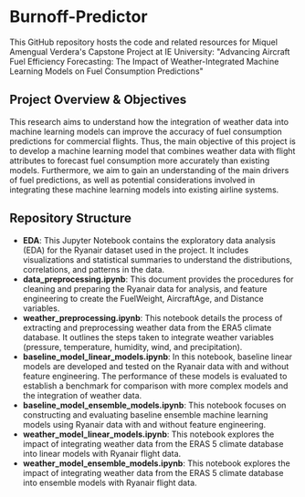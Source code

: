 # Burnoff-Predictor
This GitHub repository hosts the code and related resources for Miquel Amengual Verdera's Capstone Project at IE University: "Advancing Aircraft Fuel Efficiency Forecasting: The Impact of Weather-Integrated Machine Learning Models on Fuel Consumption Predictions" 

## Project Overview & Objectives
This research aims to understand how the integration of weather data into machine learning models can improve the accuracy of fuel consumption predictions for commercial flights. Thus, the main objective of this project is to develop a machine learning model that combines weather data with flight attributes to forecast fuel consumption more accurately than existing models. Furthermore, we aim to gain an understanding of the main drivers of fuel predictions, as well as potential considerations involved in integrating these machine learning models into existing airline systems.

## Repository Structure
- **EDA**: This Jupyter Notebook contains the exploratory data analysis (EDA) for the Ryanair dataset used in the project. It includes visualizations and statistical summaries to understand the distributions, correlations, and patterns in the data.
- **data_preprocessing.ipynb**: This document provides the procedures for cleaning and preparing the Ryanair data for analysis, and feature engineering to create the FuelWeight, AircraftAge, and Distance variables. 
- **weather_preprocessing.ipynb**: This notebook details the process of extracting and preprocessing weather data from the ERA5 climate database. It outlines the steps taken to integrate weather variables (pressure, temperature, humidity, wind, and precipitation).
- **baseline_model_linear_models.ipynb**: In this notebook, baseline linear models are developed and tested on the Ryanair data with and without feature engineering. The performance of these models is evaluated to establish a benchmark for comparison with more complex models and the integration of weather data.
- **baseline_model_ensemble_models.ipynb**: This notebook focuses on constructing and evaluating baseline ensemble machine learning models using Ryanair data with and without feature engineering.
- **weather_model_linear_models.ipynb**: This notebook explores the impact of integrating weather data from the ERAS 5 climate database into linear models with Ryanair flight data. 
- **weather_model_ensemble_models.ipynb**: This notebook explores the impact of integrating weather data from the ERAS 5 climate database into ensemble models with Ryanair flight data. 


